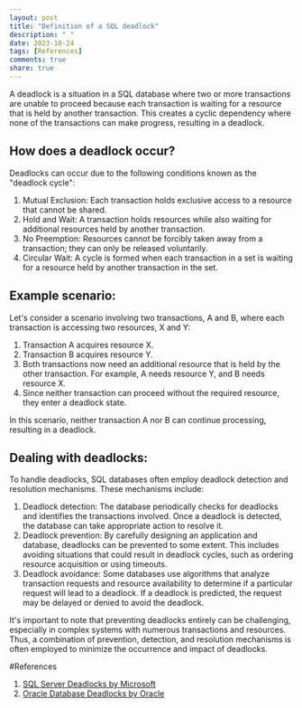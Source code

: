 ```yaml
---
layout: post
title: "Definition of a SQL deadlock"
description: " "
date: 2023-10-24
tags: [References]
comments: true
share: true
---
```


A deadlock is a situation in a SQL database where two or more transactions are unable to proceed because each transaction is waiting for a resource that is held by another transaction. This creates a cyclic dependency where none of the transactions can make progress, resulting in a deadlock.

## How does a deadlock occur?

Deadlocks can occur due to the following conditions known as the "deadlock cycle":

1. Mutual Exclusion: Each transaction holds exclusive access to a resource that cannot be shared.
2. Hold and Wait: A transaction holds resources while also waiting for additional resources held by another transaction.
3. No Preemption: Resources cannot be forcibly taken away from a transaction; they can only be released voluntarily.
4. Circular Wait: A cycle is formed when each transaction in a set is waiting for a resource held by another transaction in the set.

## Example scenario:

Let's consider a scenario involving two transactions, A and B, where each transaction is accessing two resources, X and Y:

1. Transaction A acquires resource X.
2. Transaction B acquires resource Y.
3. Both transactions now need an additional resource that is held by the other transaction. For example, A needs resource Y, and B needs resource X.
4. Since neither transaction can proceed without the required resource, they enter a deadlock state.

In this scenario, neither transaction A nor B can continue processing, resulting in a deadlock.

## Dealing with deadlocks:

To handle deadlocks, SQL databases often employ deadlock detection and resolution mechanisms. These mechanisms include:

1. Deadlock detection: The database periodically checks for deadlocks and identifies the transactions involved. Once a deadlock is detected, the database can take appropriate action to resolve it.
2. Deadlock prevention: By carefully designing an application and database, deadlocks can be prevented to some extent. This includes avoiding situations that could result in deadlock cycles, such as ordering resource acquisition or using timeouts.
3. Deadlock avoidance: Some databases use algorithms that analyze transaction requests and resource availability to determine if a particular request will lead to a deadlock. If a deadlock is predicted, the request may be delayed or denied to avoid the deadlock.

It's important to note that preventing deadlocks entirely can be challenging, especially in complex systems with numerous transactions and resources. Thus, a combination of prevention, detection, and resolution mechanisms is often employed to minimize the occurrence and impact of deadlocks.

#References
1. [SQL Server Deadlocks by Microsoft](https://docs.microsoft.com/en-us/sql/relational-databases/sql-server-deadlocks?view=sql-server-ver15)
2. [Oracle Database Deadlocks by Oracle](https://docs.oracle.com/database/121/TDDEP/deadlocks.htm)